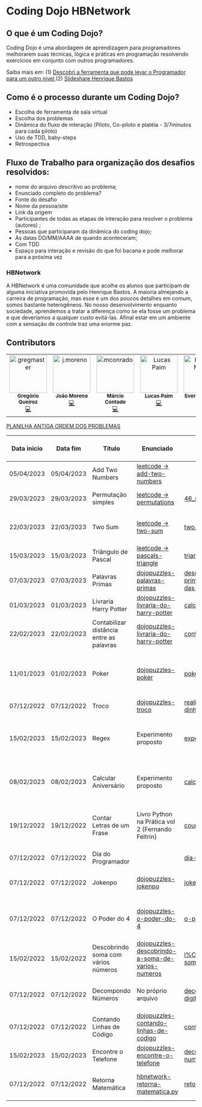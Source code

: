 # Coding Dojo HBNetwork

## O que é um Coding Dojo?
Coding Dojo é uma abordagem de aprendizagem para programadores melhorarem suas técnicas, lógica e práticas em programação resolvendo exercícios em conjunto com outros programadores. 

Saiba mais em: (1) [Descobri a ferramenta que pode levar o Programador para um outro nível
](https://henriquebastos.net/artigos/descobri-a-ferramenta-que-pode-levar-o-programador-para-um-outro-nivel/?)
(2) [Slideshare Henrique Bastos](https://www.slideshare.net/henriquebastos/coding-dojo-9939078)

## Como é o processo durante um Coding Dojo?
- Escolha de ferramenta de sala virtual
- Escolha dos problemas
- Dinâmica do fluxo de interação (Piloto, Co-piloto e platéia - 3/7minutos para cada piloto)
- Uso de TDD, baby-steps
- Retrospectiva

## Fluxo de Trabalho para organização dos desafios resolvidos:
- nome do arquivo descritivo ao problema; 
- Enunciado completo do problema?
- Fonte do desafio
- Nome da pessoa/site
- Link da origem
- Participantes de todas as etapas de interação para resolver o problema (autores) ;
- Pessoas que participaram da dinâmica do coding dojo;
- As datas DD/MM/AAAA de quando aconteceram;
- Com TDD
- Espaço para interação e revisão do que foi bacana e pode melhorar para a próxima vez


### HBNetwork
A HBNetwork é uma comunidade que acolhe os alunos que participam de alguma iniciativa promovida pelo Henrique Bastos. A maioria almejando a carreira de programação, mas esse é um dos poucos detalhes em comum, somos bastante heterogêneos. No nosso desenvolvimento enquanto sociedade, aprendemos a tratar a diferença como se ela fosse um problema e que deveríamos a qualquer custo evitá-las. Afinal estar em um ambiente com a sensação de controle traz uma enorme paz.  

## Contributors  
<!-- ALL-CONTRIBUTORS-LIST:START - Do not remove or modify this section -->
<!-- prettier-ignore-start -->
<!-- markdownlint-disable -->
<table>
  <tbody>
    <tr>
      <td align="center" valign="top" width="14.28%"><a href="http://gregmaster.com.br/portifolio/curriculum/"><img src="https://avatars.githubusercontent.com/u/11060618?v=4?s=100" width="100px;" alt="gregmaster"/><br /><sub><b>Gregório Queiroz</b></sub></a><br /><a href="#code-GregMasterBr" title="Code">💻</a></td>
      <td align="center" valign="top" width="14.28%"><a href="https://github.com/j-moreno-c-r"><img src="https://avatars.githubusercontent.com/u/105161249?v=4?s=100" width="100px;" alt="j.moreno"/><br /><sub><b>João Moreno</b></sub></a><br /><a href="#code-j-moreno-c-r" title="Code">💻</a></td>
      <td align="center" valign="top" width="14.28%"><a href="https://github.com/mconrado"><img src="https://avatars.githubusercontent.com/u/3730951?v=4?s=100" width="100px;" alt="mconrado"/><br /><sub><b>Márcio Contado</b></sub></a><br /><a href="#code-mconrado" title="Code">💻</a></td>
      <td align="center" valign="top" width="14.28%"><a href="https://github.com/lucaspaimrj21"><img src="https://avatars.githubusercontent.com/u/65385128?v=4?s=100" width="100px;" alt="Lucas Paim"/><br /><sub><b>Lucas Paim</b></sub></a><br /><a href="#code-lucaspaimrj21" title="Code">💻</a></td>
      <td align="center" valign="top" width="14.28%"><a href="https://evertonmatos.com.br"><img src="https://avatars.githubusercontent.com/u/11495171?v=4?s=100" width="100px;" alt="Everton Matos"/><br /><sub><b>Everton Matos</b></sub></a><br /><a href="#code-evertonmatos" title="Code">💻</a></td>
      <td align="center" valign="top" width="14.28%"><a href="http://www.fredericofavaro.com"><img src="https://avatars.githubusercontent.com/u/22968198?v=4?s=100" width="100px;" alt="Frederico Fávaro"/><br /><sub><b>Frederico Fávaro</b></sub></a><br /><a href="#code-FredericoFavaro" title="Code">💻</a></td>
    </tr>
  </tbody>
</table>

<!-- markdownlint-restore -->
<!-- prettier-ignore-end -->

<!-- ALL-CONTRIBUTORS-LIST:END -->

[PLANILHA ANTIGA ORDEM DOS PROBLEMAS](https://docs.google.com/spreadsheets/d/1xLMGPyvJVqxX3nPCDa-ZafnlFfVk_oHZ/edit?pli=1#gid=2433576)

| Data inicio | Data fim   | Título                                   | Enunciado                                                                                                                                       | Código fonte                                                                                                                                                                                                                | Origem (fonte)                                   | Nível                | Tópicos de programação relacionados                                                                         | 
|-------------|------------|------------------------------------------|-------------------------------------------------------------------------------------------------------------------------------------------------|-----------------------------------------------------------------------------------------------------------------------------------------------------------------------------------------------------------------------------|--------------------------------------------------|----------------------|-------------------------------------------------------------------------------------------------------------|
| 05/04/2023  | 05/04/2023 | Add Two Numbers                          | [leetcode -> add-two-numbers](https://leetcode.com/problems/add-two-numbers/description/)                                                       |                                                                                                                                                                                                                             | Leetcode                                         | Fácil                | list, inverter lista, cast,                                                                                 | 
| 29/03/2023  | 29/03/2023 | Permutação simples                       | [leetcode -> permutations](https://leetcode.com/problems/permutations/)                                                                         | [46_permutacao_letcode.py](https://github.com/HBNetwork/coding-dojo/blob/main/46_permutacao_letcode.py)                                                                                                                     | Leetcode                                         | Médio                | array, copy, fatorial, random,shuffle, sorted,                                                              | 
| 22/03/2023  | 22/03/2023 | Two Sum                                  | [leetcode -> two-sum](https://leetcode.com/problems/two-sum/)                                                                                   | [two_sum.py](https://github.com/HBNetwork/coding-dojo/blob/main/two_sum.py)                                                                                                                                                 | Leetcode                                         | Fácil                | array, raises exceptions,enumerate, manipulação de array, min, max, potência,                               | 
| 15/03/2023  | 15/03/2023 | Triângulo de Pascal                      | [leetcode -> pascals-triangle](https://leetcode.com/problems/pascals-triangle/)                                                                 | [triangulo_de_pascal.py](https://github.com/HBNetwork/coding-dojo/blob/main/triangulo_de_pascal.py)                                                                                                                         | Leetcode                                         | Médio                | manipulação de array, funções,                                                                              | 
| 07/03/2023  | 07/03/2023 | Palavras Primas                          | [dojopuzzles-palavras-primas](https://dojopuzzles.com/problems/palavras-primas/)                                                                | [descobrindo-se-um-numero-e-primo-atrav%C3%A9s-da-soma-das-letras-de-uma-palavra.py](https://github.com/HBNetwork/coding-dojo/blob/main/descobrindo-se-um-numero-e-primo-atrav%C3%A9s-da-soma-das-letras-de-uma-palavra.py) | DojoPuzzle                                       | Médio                | número primo, ord, ascii, isupper, unidecode,                                                               | 
| 01/03/2023  | 01/03/2023 | Livraria Harry Potter                    | [dojopuzzles-livraria-do-harry-potter](https://dojopuzzles.com/problems/livraria-do-harry-potter/)                                              | [calcular_desconto_vendas_livro.py](https://github.com/HBNetwork/coding-dojo/blob/main/calcular_desconto_vendas_livro.py)                                                                                                   | DojoPuzzle                                       | Fácil                | calculo porcentagem, tuplas, format string, float, for                                                      | 
| 22/02/2023  | 22/02/2023 | Contabilizar distância entre as palavras | [dojopuzzles-livraria-do-harry-potter](https://dojopuzzles.com/problems/entre-letras)                                                           | [contar_distancia_entre_as_letras.py](https://github.com/HBNetwork/coding-dojo/blob/main/contar_distancia_entre_as_letras.py)                                                                                               | DojoPuzzle                                       | Fácil                | import string alfabeto completo, manipular string,                                                          | 
| 11/01/2023  | 01/02/2023 | Poker                                    | [dojopuzzles-poker](https://dojopuzzles.com/problems/poker/)                                                                                    | [poker.py](https://github.com/HBNetwork/coding-dojo/blob/main/poker.py)                                                                                                                                                     | DojoPuzzle                                       | Dificíl              | isolamento,dicionário, criação de números aleatórios, sample, random.sample, random.shuffle, ternário       | 
| 07/12/2022  | 07/12/2022 | Troco                                    | [dojopuzzles-troco](https://dojopuzzles.com/problems/troco/)                                                                                    | [realizando-troco-notas-dinheiro.py](https://github.com/HBNetwork/coding-dojo/blob/main/realizando-troco-notas-dinheiro.py)                                                                                                 | DojoPuzzle                                       | Fácil                | loop, quebra de loop, condicionais                                                                          | 
| 15/02/2023  | 15/02/2023 | Regex                                    | Experimento proposto                                                                                                                            | [experimentos-com-regex.py](https://github.com/HBNetwork/coding-dojo/blob/main/experimentos-com-regex.py)                                                                                                                   |                                                  | Fácil                | regex, match object, agrupamento de busca em objeto, busca com case insensitive, padrões de busca por grupo | 
| 08/02/2023  | 08/02/2023 | Calcular Aniversário                     | Experimento proposto                                                                                                                            | [calcular-aniversario.py](https://github.com/HBNetwork/coding-dojo/blob/main/calcular-aniversario.py)                                                                                                                       |                                                  | Médio                | condicionais multiplas, timezone, datetime, dateutil, reltaivedelta, calculo de anos com data               | 
| 19/12/2022  | 19/12/2022 | Contar Letras de um Frase                | Livro Python na Prática vol 2 (Fernando Feltrin)                                                                                                | [count_letter.py](https://github.com/HBNetwork/coding-dojo/blob/main/count_letter.py)                                                                                                                                       | Livro Python na Prática vol 2 (Fernando Feltrin) | Fácil                | loop, condicional, parâmetro com valor padrão em função, separação de chave valor com enumerate             | 
| 07/12/2022  | 07/12/2022 | Dia do Programador                       |                                                                                                                                                 | [dia-do-programador.py](https://github.com/HBNetwork/coding-dojo/blob/main/dia-do-programador.py)                                                                                                                           |                                                  | Fácil                | manipulação de datas, format time, datetime                                                                 | 
| 07/12/2022  | 07/12/2022 | Jokenpo                                  | [dojopuzzles-jokenpo](https://dojopuzzles.com/problems/jokenpo/)                                                                                | [jokenpo.py](https://github.com/HBNetwork/coding-dojo/blob/main/jokenpo.py)                                                                                                                                                 | DojoPuzzle                                       | Fácil                | condicionais compostas, problema simples, teste de resultados inversos                                      | 
| 07/12/2022  | 07/12/2022 | O Poder do 4                             | [dojopuzzles-o-poder-do-4](https://dojopuzzles.com/problems/o-poder-do-4/)                                                                      | [o-poder-do-4.py](https://github.com/HBNetwork/coding-dojo/blob/main/o-poder-do-4.py)                                                                                                                                       | DojoPuzzle                                       | Extremamente dificíl | condicionais simples, generation expression, matemática, isolamento                                         | 
| 15/02/2022  | 15/02/2022 | Descobrindo soma com vários números      | [dojopuzzles-descobrindo-a-soma-de-varios-numeros](https://dojopuzzles.com/problems/descobrindo-a-soma-de-varios-numeros/)                      | [l%C3%B3gica-de-soma_com_recursao.py](https://github.com/HBNetwork/coding-dojo/blob/main/l%C3%B3gica-de-soma_com_recursao.py)                                                                                               | DojoPuzzle                                       | Médio                | recursividade, loop, mod, condicionais simples, valor padrão em funções                                     | 
| 07/12/2022  | 07/12/2022 | Decompondo Números                       | No próprio arquivo                                                                                                                              | [decompondo-numeros-21_max-digitos.py](https://github.com/HBNetwork/coding-dojo/blob/main/decompondo-numeros-21_max-digitos.py)                                                                                             | David Trouxe                                     | Médio                | ordenção do próprio conteúdo da string, slice, looping usando range,                                        | 
| 07/12/2022  | 07/12/2022 | Contando Linhas de Código                | [dojopuzzles-contando-linhas-de-codigo](https://dojopuzzles.com/problems/contando-linhas-de-codigo/)                                            | [contando-linhas-de-codigo.py](https://github.com/HBNetwork/coding-dojo/blob/main/contando-linhas-de-codigo.py)                                                                                                             | DojoPuzzle                                       | Dificíl              | iteradores, identificação de padrões, teste multiline de strings                                            | 
| 15/02/2023  | 15/02/2023 | Encontre o Telefone                      | [dojopuzzles-encontre-o-telefone](https://dojopuzzles.com/problems/encontre-o-telefone/)                                                        | [decodificando-mensagem-com-numero-do-telefone.py](https://github.com/HBNetwork/coding-dojo/blob/main/decodificando-mensagem-com-numero-do-telefone.py)                                                                     | DojoPuzzle                                       | Fácil                | if composto, valores simbolicos correspondente                                                              | 
| 07/12/2022  | 07/12/2022 | Retorna Matemática                       | [hbnetwork-retorna-matematica.py](https://github.com/HBNetwork/coding-dojo/blob/acc11e8ce2909bbbff7e24fb62296f002f2bc634/retorna-matematica.py) | [retorna-matematica.py](https://github.com/HBNetwork/coding-dojo/blob/acc11e8ce2909bbbff7e24fb62296f002f2bc634/retorna-matematica.py)                                                                                       |                                                  | Fácil                | inversão de valores, identificação de padrões, identificar estrutura de dados                               | 
